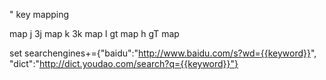 " key mapping

map j 3j
map k 3k
map l gt
map h gT
map <C-q> <C-Esc>

set searchengines+={"baidu":"http://www.baidu.com/s?wd={{keyword}}", "dict":"http://dict.youdao.com/search?q={{keyword}}"}

